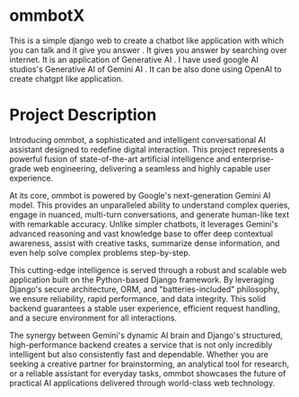 # ommbotX
This is a simple django web to create a chatbot like application with which you can talk and it give you answer . It gives you answer by searching over internet. It is an application of Generative AI  . I have used google AI studios's Generative AI of Gemini AI . It can be also done using OpenAI to create chatgpt like application. 

<h1>Project Description</h1>
Introducing ommbot, a sophisticated and intelligent conversational AI assistant designed to redefine digital interaction. This project represents a powerful fusion of state-of-the-art artificial intelligence and enterprise-grade web engineering, delivering a seamless and highly capable user experience.

At its core, ommbot is powered by Google's next-generation Gemini AI model. This provides an unparalleled ability to understand complex queries, engage in nuanced, multi-turn conversations, and generate human-like text with remarkable accuracy. Unlike simpler chatbots, it leverages Gemini's advanced reasoning and vast knowledge base to offer deep contextual awareness, assist with creative tasks, summarize dense information, and even help solve complex problems step-by-step.

This cutting-edge intelligence is served through a robust and scalable web application built on the Python-based Django framework. By leveraging Django's secure architecture, ORM, and "batteries-included" philosophy, we ensure reliability, rapid performance, and data integrity. This solid backend guarantees a stable user experience, efficient request handling, and a secure environment for all interactions.

The synergy between Gemini's dynamic AI brain and Django's structured, high-performance backend creates a service that is not only incredibly intelligent but also consistently fast and dependable. Whether you are seeking a creative partner for brainstorming, an analytical tool for research, or a reliable assistant for everyday tasks, ommbot showcases the future of practical AI applications delivered through world-class web technology.
